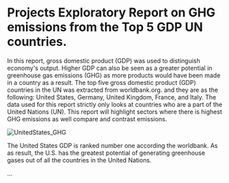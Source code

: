 # Projects Exploratory Report on GHG emissions from the Top 5 GDP UN countries.

  In this report, gross domestic product (GDP) was used to distinguish economy's output. Higher GDP can also be seen as a greater potential in greenhouse gas emissions (GHG) as more products would have been made in a country as a result. The top five gross domestic product (GDP) countries in the UN was extracted from worldbank.org. and they are as the following: United States, Germany, United Kingdom, France, and Italy. The data used for this report strictly only looks at countries who are a part of the United Nations (UN). This report will highlight sectors where there is highest GHG emissions as well compare and contrast emissions. 

![UnitedStates_GHG](https://user-images.githubusercontent.com/42123769/54089123-d865a580-4322-11e9-9288-a897eb792639.png)
  
  The United States GDP is ranked number one according the worldbank. As as result, the U.S. has the greatest potential of generating greenhouse gases out of all the countries in the United Nations. 
  
  ...
